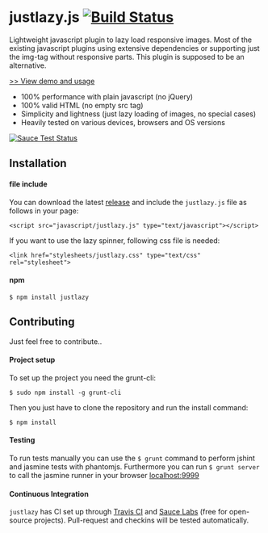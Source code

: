 # justlazy.js [![Build Status](https://travis-ci.org/fhopeman/justlazy.svg?branch=master)](https://travis-ci.org/fhopeman/justlazy) 
Lightweight javascript plugin to lazy load responsive images. Most of the existing javascript plugins using extensive dependencies or
supporting just the img-tag without responsive parts. This plugin is supposed to be an alternative.

[>> View demo and usage](http://fhopeman.github.io/justlazy/)

- 100% performance with plain javascript (no jQuery)
- 100% valid HTML (no empty src tag)
- Simplicity and lightness (just lazy loading of images, no special cases)
- Heavily tested on various devices, browsers and OS versions

<a href="https://saucelabs.com/u/fhopeman">
  <img src="https://saucelabs.com/browser-matrix/fhopeman.svg" alt="Sauce Test Status"/>
</a> 

## Installation

#### file include
You can download the latest [release](https://github.com/fhopeman/justlazy/releases) and include
the `justlazy.js` file as follows in your page:
```
<script src="javascript/justlazy.js" type="text/javascript"></script>
```

If you want to use the lazy spinner, following css file is needed:
```
<link href="stylesheets/justlazy.css" type="text/css" rel="stylesheet">
```

#### npm
```
$ npm install justlazy
```
## Contributing
Just feel free to contribute..

#### Project setup
To set up the project you need the grunt-cli:
```
$ sudo npm install -g grunt-cli
```

Then you just have to clone the repository and run the install command:
```
$ npm install
```

#### Testing
To run tests manually you can use the `$ grunt` command to perform jshint and jasmine tests with phantomjs.
Furthermore you can run `$ grunt server` to call the jasmine runner in your browser [localhost:9999](http://localhost:9999)

#### Continuous Integration
`justlazy` has CI set up through [Travis CI](https://travis-ci.org) and [Sauce Labs](https://saucelabs.com) (free for open-source projects).
Pull-request and checkins will be tested automatically.
